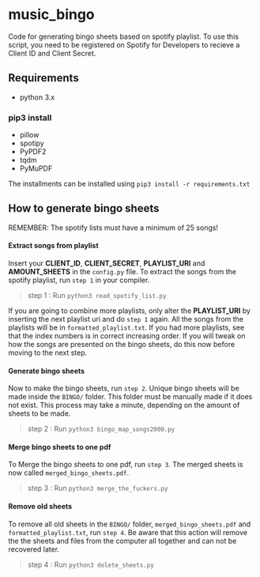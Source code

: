 # music_bingo
Code for generating bingo sheets based on spotify playlist.
To use this script, you need to be registered on Spotify for Developers to recieve a Client ID and Client Secret.

## Requirements
* python 3.x <br>
### pip3 install
* pillow
* spotipy
* PyPDF2
* tqdm
* PyMuPDF

The installments can be installed using  ```pip3 install -r requirements.txt```

## How to generate bingo sheets
REMEMBER: The spotify lists must have a minimum of 25 songs!
#### Extract songs from playlist
Insert your **CLIENT_ID**, **CLIENT_SECRET**, **PLAYLIST_URI** and **AMOUNT_SHEETS** in the `config.py` file. To extract the songs from the spotify playlist, run `step 1` in your compiler. 
> step 1 : Run 
    ```python3 read_spotify_list.py``` 

If you are going to combine more playlists, only alter the **PLAYLIST_URI** by inserting the next playlist uri and do `step 1` again. All the songs from the playlists will be in `formatted_playlist.txt`. If you had more playlists, see that the index numbers is in correct increasing order. If you will tweak on how the songs are presented on the bingo sheets, do this now before moving to the next step.
<br>

#### Generate bingo sheets
Now to make the bingo sheets, run `step 2`. Unique bingo sheets will be made inside the `BINGO/` folder. This folder must be manually made if it does not exist. This process may take a minute, depending on the amount of sheets to be made. 
> step 2 : Run
    ```python3 bingo_map_songs2000.py``` 


#### Merge bingo sheets to one pdf
To Merge the bingo sheets to one pdf, run `step 3`. The merged sheets is now called `merged_bingo_sheets.pdf`.
> step 3 : Run 
    ```python3 merge_the_fuckers.py```

#### Remove old sheets
To remove all old sheets in the `BINGO/` folder, `merged_bingo_sheets.pdf` and `formatted_playlist.txt`, run `step 4`. Be aware that this action will remove the the sheets and files from the computer all together and can not be recovered later. 
> step 4 : Run 
    ```python3 delete_sheets.py```

